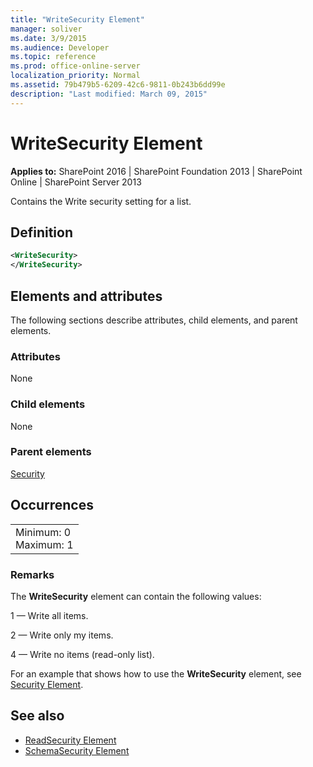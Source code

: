 ```yaml
---
title: "WriteSecurity Element"
manager: soliver
ms.date: 3/9/2015
ms.audience: Developer
ms.topic: reference
ms.prod: office-online-server
localization_priority: Normal
ms.assetid: 79b479b5-6209-42c6-9811-0b243b6dd99e
description: "Last modified: March 09, 2015"
---
```


# WriteSecurity Element

**Applies to:** SharePoint 2016 | SharePoint Foundation 2013 | SharePoint Online | SharePoint Server 2013
  
Contains the Write security setting for a list.

## Definition

```XML
<WriteSecurity>
</WriteSecurity>
```

## Elements and attributes

The following sections describe attributes, child elements, and parent elements.

### Attributes

None
   
### Child elements

None
   
### Parent elements

[Security](security-element.md)
   
## Occurrences

||
|:-----|
|Minimum: 0  <br/> Maximum: 1  <br/> |
   
### Remarks

The **WriteSecurity** element can contain the following values: 
  
1 — Write all items.
  
2 — Write only my items.
  
4 — Write no items (read-only list).
  
For an example that shows how to use the **WriteSecurity** element, see [Security Element](security-element.md). 
  
## See also

- [ReadSecurity Element](readsecurity-element.md)
- [SchemaSecurity Element](schemasecurity-element.md)

